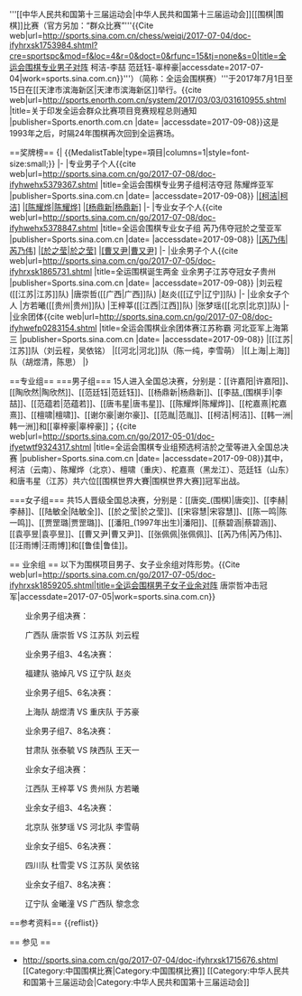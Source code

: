 '''[[中华人民共和国第十三届运动会|中华人民共和国第十三届运动会]][[围棋|围棋]]比赛（官方另加：“群众比赛”'''<ref>{{Cite web|url=http://sports.sina.com.cn/chess/weiqi/2017-07-04/doc-ifyhrxsk1753984.shtml?cre=sportspc&mod=f&loc=4&r=0&doct=0&rfunc=15&tj=none&s=0|title=全运会围棋专业男子对阵 柯洁-李喆 范廷钰-辜梓豪|accessdate=2017-07-04|work=sports.sina.com.cn}}</ref>'''）（简称：全运会围棋赛）'''于2017年7月1日至15日在[[天津市滨海新区|天津市滨海新区]]举行。<ref>{{cite web|url=http://sports.enorth.com.cn/system/2017/03/03/031610955.shtml |title=关于印发全运会群众比赛项目竞赛规程总则通知 |publisher=Sports.enorth.com.cn |date= |accessdate=2017-09-08}}</ref>这是1993年之后，时隔24年围棋再次回到全运赛场。

==奖牌榜==
{| {{MedalistTable|type=項目|columns=1|style=font-size:small;}}
|-
|专业男子个人<ref>{{cite web|url=http://sports.sina.com.cn/go/2017-07-08/doc-ifyhwehx5379367.shtml |title=全运会围棋专业男子组柯洁夺冠 陈耀烨亚军 |publisher=Sports.sina.com.cn |date= |accessdate=2017-09-08}}</ref>
|[[柯洁|柯洁]]([[云南|云南]]队)
|[[陈耀烨|陈耀烨]]([[北京|北京]]队)
|[[杨鼎新|杨鼎新]]([[重庆|重庆]]队)
|-
|专业女子个人<ref>{{cite web|url=http://sports.sina.com.cn/go/2017-07-08/doc-ifyhwehx5378847.shtml |title=全运会围棋专业女子组 芮乃伟夺冠於之莹亚军 |publisher=Sports.sina.com.cn |date= |accessdate=2017-09-08}}</ref>
|[[芮乃伟|芮乃伟]]([[上海|上海]]队)
|[[於之莹|於之莹]]([[江苏|江苏]]队)
|[[曹又尹|曹又尹]]([[北京|北京]]队)
|-
|业余男子个人<ref>{{cite web|url=http://sports.sina.com.cn/go/2017-07-05/doc-ifyhrxsk1865731.shtml |title=全运围棋诞生两金 业余男子江苏夺冠女子贵州 |publisher=Sports.sina.com.cn |date= |accessdate=2017-09-08}}</ref>
|刘云程([[江苏|江苏]]队)
|唐崇哲([[广西|广西]]队)
|赵炎([[辽宁|辽宁]]队)
|-
|业余女子个人
|方若曦([[贵州|贵州]]队)
|王梓莘([[江西|江西]]队)
|张梦瑶([[北京|北京]]队)
|-
|业余团体<ref>{{cite web|url=http://sports.sina.com.cn/go/2017-07-08/doc-ifyhwefp0283154.shtml |title=全运会围棋业余团体赛江苏称霸 河北亚军上海第三 |publisher=Sports.sina.com.cn |date= |accessdate=2017-09-08}}</ref>
|[[江苏|江苏]]队（刘云程，吴依铭）
|[[河北|河北]]队（陈一纯，李雪萌）
|[[上海|上海]]队（胡煜清，陈思）
|}

==专业组==
===男子组===
15人进入全国总决赛，分别是：[[许嘉阳|许嘉阳]]、[[陶欣然|陶欣然]]、[[范廷钰|范廷钰]]、[[杨鼎新|杨鼎新]]、[[李喆_(围棋手)|李喆]]、[[范蕴若|范蕴若]]、[[唐韦星|唐韦星]]、[[陈耀烨|陈耀烨]]、[[柁嘉熹|柁嘉熹]]、[[檀啸|檀啸]]、[[谢尔豪|谢尔豪]]、[[范胤|范胤]]、[[柯洁|柯洁]]、[[韩一洲|韩一洲]]和[[辜梓豪|辜梓豪]]；<ref>{{cite web|url=http://sports.sina.com.cn/go/2017-05-01/doc-ifyetwtf9324317.shtml |title=全运会围棋专业组预选柯洁於之莹等进入全国总决赛 |publisher=Sports.sina.com.cn |date= |accessdate=2017-09-08}}</ref>其中，柯洁（云南）、陈耀烨（北京）、檀啸（重庆）、柁嘉熹（黑龙江）、范廷钰（山东）和唐韦星（江苏）共六位[[围棋世界大賽|围棋世界大赛]]冠军出战。

===女子组===
共15人晋级全国总决赛，分别是：[[唐奕_(围棋)|唐奕]]、[[李赫|李赫]]、[[陆敏全|陆敏全]]、[[於之莹|於之莹]]、[[宋容慧|宋容慧]]、[[陈一鸣|陈一鸣]]、[[贾罡璐|贾罡璐]]、[[潘阳_(1997年出生)|潘阳]]、[[蔡碧涵|蔡碧涵]]、[[袁亭昱|袁亭昱]]、[[曹又尹|曹又尹]]、[[张佩佩|张佩佩]]、[[芮乃伟|芮乃伟]]、[[汪雨博|汪雨博]]和[[鲁佳|鲁佳]]。

== 业余组 ==
以下为围棋项目男子、女子业余组对阵形势。<ref>{{Cite web|url=http://sports.sina.com.cn/go/2017-07-05/doc-ifyhrxsk1859205.shtml|title=全运会围棋男子女子业余对阵 唐崇哲冲击冠军|accessdate=2017-07-05|work=sports.sina.com.cn}}</ref>

　　业余男子组决赛：

　　广西队 唐崇哲 VS 江苏队 刘云程

　　业余男子组3、4名决赛：

　　福建队 骆焯凡 VS 辽宁队 赵炎

　　业余男子组5、6名决赛：

　　上海队 胡煜清 VS 重庆队 于苏豪

　　业余男子组7、8名决赛：

　　甘肃队 张泰毓 VS 陕西队 王天一

　　业余女子组决赛：

　　江西队 王梓莘 VS 贵州队 方若曦

　　业余女子组3、4名决赛：

　　北京队 张梦瑶 VS 河北队 李雪萌

　　业余女子组5、6名决赛：

　　四川队 杜雪雯 VS 江苏队 吴依铭

　　业余女子组7、8名决赛：

　　辽宁队 金曦潼 VS 广西队 黎念念

==参考资料==
{{reflist}}

== 参见 ==
* http://sports.sina.com.cn/go/2017-07-04/doc-ifyhrxsk1715676.shtml
[[Category:中国围棋比赛|Category:中国围棋比赛]]
[[Category:中华人民共和国第十三届运动会|Category:中华人民共和国第十三届运动会]]